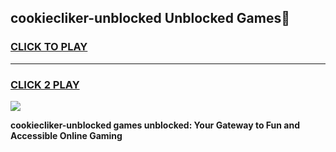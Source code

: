 
## cookiecliker-unblocked Unblocked Games👋
<h3>
<a href="https://news.freeplayer.one?title=cookiecliker-unblocked&ref=16F">CLICK TO PLAY</a></h3>
<hr>

<h3>
<a href="https://news.freeplayer.one?title=cookiecliker-unblocked&ref=16F">CLICK 2 PLAY</a>
  
</h3>

<a href="https://news.freeplayer.one?title=cookiecliker-unblocked&ref=16F/"><img src="https://clearcache.store/games.png"></a>


**cookiecliker-unblocked games unblocked: Your Gateway to Fun and Accessible Online Gaming**
